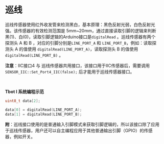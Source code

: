 # 巡线

巡线传感器使用红外收发管来检测黑白，基本原理：黑色反射光弱，白色反射光强。该传感器的有效检测范围是 5mm~20mm，通过直接读取引脚的逻辑来判断黑(1)、白(0)，读取引脚逻辑的Arduino接口是`digitalRead` 。巡线传感器有两个探测头 A 和 B ，对应的引脚分别是`LINE_PORT_A` 和 `LINE_PORT_B`，例如：读取探测头 A 的值使用 `digitalRead(LINE_PORT_A)`，读取探测头 B 的值使用 `digitalRead(LINE_PORT_B)` 。 

**注意**：IIC接口4 与 巡线传感器共用接口，该接口用于IIC传感器后，需要调用 `SENSOR_IIC::Set_Port4_IIC(false);` 后才能用于巡线传感器接口。

<br />

**Tbot I 系统编程示范**
```cpp
uint8_t data[2];

data[0] = digitalRead(LINE_PORT_A);
data[1] = digitalRead(LINE_PORT_B);
```

**附**：巡线接口使用的是普通输入引脚模式来获取引脚逻辑的，所以该接口除了应用于巡线传感器，用户还可以自主编程应用于其他普通输出引脚（GPIO）的传感器，例如开关。
